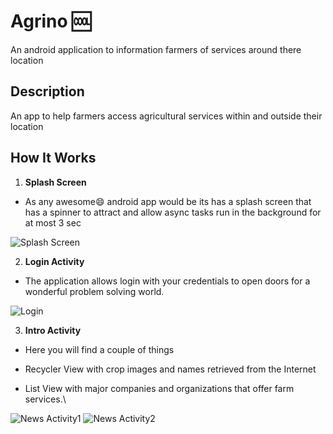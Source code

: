 # Agrino :cool:

An android application to information farmers of services around there location

## Description

An app to help farmers access agricultural services within and outside their location


## How It Works

1. **Splash Screen**
* As any awesome:smile: android app would be its has a splash screen
that has a spinner to attract and allow async tasks run in the background for
at most 3 sec

![Splash Screen](splash.png)

2. **Login Activity**

* The application allows login with your credentials to open doors for a wonderful
problem solving world.

![Login](login.png)

3. **Intro Activity**
* Here you will find a couple of things

* Recycler View with crop images and names retrieved from the Internet
* List View with major companies and organizations that offer farm services.\

![News Activity1](news1.png)
![News Activity2](news2.png)
